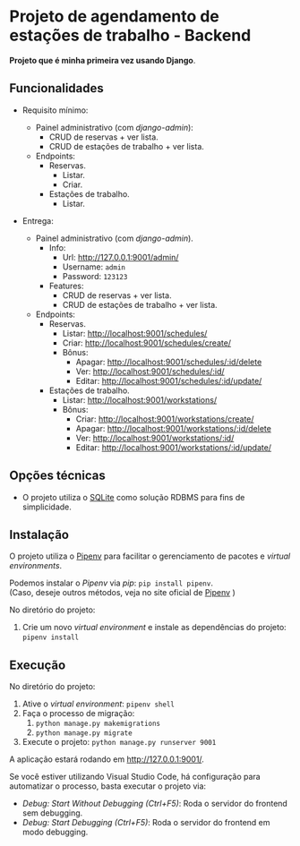 # Projeto de agendamento de estações de trabalho - Backend

**Projeto que é minha primeira vez usando Django**.

## Funcionalidades

- Requisito mínimo:
	- Painel administrativo (com *django-admin*):
		- CRUD de reservas + ver lista.
		- CRUD de estações de trabalho + ver lista.
	- Endpoints:
		- Reservas.
			- Listar.
			- Criar.
		- Estações de trabalho.
			- Listar.

- Entrega:
	- Painel administrativo (com *django-admin*).
		- Info:
			- Url: <http://127.0.0.1:9001/admin/>
			- Username: `admin`
			- Password: `123123`
		- Features:
			- CRUD de reservas + ver lista.
			- CRUD de estações de trabalho + ver lista.
	- Endpoints:
		- Reservas.
			- Listar: <http://localhost:9001/schedules/>
			- Criar: <http://localhost:9001/schedules/create/>
			- Bônus:
				- Apagar: <http://localhost:9001/schedules/:id/delete>
				- Ver: <http://localhost:9001/schedules/:id/>
				- Editar: <http://localhost:9001/schedules/:id/update/>
		- Estações de trabalho.
			- Listar: <http://localhost:9001/workstations/>
			- Bônus:
				- Criar: <http://localhost:9001/workstations/create/>
				- Apagar: <http://localhost:9001/workstations/:id/delete>
				- Ver: <http://localhost:9001/workstations/:id/>
				- Editar: <http://localhost:9001/workstations/:id/update/>

## Opções técnicas

- O projeto utiliza o [SQLite](https://www.sqlite.org/) como solução RDBMS para fins de simplicidade.

## Instalação

O projeto utiliza o [Pipenv](https://pipenv.pypa.io/en/latest/) para facilitar o gerenciamento de pacotes e *virtual environments*.

Podemos instalar o *Pipenv* via *pip*: `pip install pipenv`.  
(Caso, deseje outros métodos, veja no site oficial de [Pipenv](https://pipenv.pypa.io/en/latest/) )

No diretório do projeto:

1. Crie um novo *virtual environment* e instale as dependências do projeto: `pipenv install`

## Execução

No diretório do projeto:

1. Ative o *virtual environment*: `pipenv shell`
1. Faça o processo de migração:
	1. `python manage.py makemigrations`
	1. `python manage.py migrate`
1. Execute o projeto: `python manage.py runserver 9001`

A aplicação estará rodando em <http://127.0.0.1:9001/>.

Se você estiver utilizando Visual Studio Code, há configuração para automatizar o processo, basta executar o projeto via:

- *Debug: Start Without Debugging (Ctrl+F5)*: Roda o servidor do frontend sem debugging.
- *Debug: Start Debugging (Ctrl+F5)*: Roda o servidor do frontend em modo debugging.
